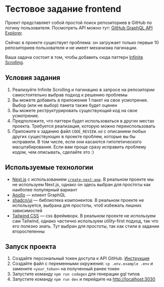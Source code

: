 # Тестовое задание frontend

Проект представляет собой простой поиск репозиториев в GitHub по логину пользователя. Посмотреть API можно тут: [GitHub GraphQL API Explorer](https://docs.github.com/en/graphql/overview/explorer).

Сейчас в проекте существует проблема: он загружает только первые 10 репозиториев пользователя и не имеет механизма пагинации.

Ваша задача состоит в том, чтобы добавить сюда паттерн [Infinite Scrolling](https://www.interaction-design.org/literature/topics/infinite-scrolling?srsltid=AfmBOopRvkUaN8dsx-EMyKFex34OHJOelpMEL4TU2faoPpzv6h_6zkZ_).

## Условия задания

1. Реализуйте Infinite Scrolling и пагинацию в запросе на репозитории самостоятельно выбрав подход к решению проблемы
1. Вы можете добавить в приложение 1 пакет на свое усмотрение. Выбор (или не выбор) пакета также будет оценен
1. Вы можете реструктурировать существующий код на свое усмотрение.
1. Предположите, что паттерн будет использоваться в других местах проекта. Требуется реализация, которую можно переиспользовать
1. Приложите к заданию файл `CODE_REVIEW.md` с описанием любых других существующих в проекте проблем, которые вы бы исправили. В том числе, если они касаются гипотетического масштабирования. Если вам проще сразу исправить проблему кодом, чем описывать, сделайте это :)

## Используемые технологии

- [Next.js](https://nextjs.org) с использованием [`create-next-app`](https://nextjs.org/docs/app/api-reference/cli/create-next-app). В реальном проекте мы не используем Next.js, однако он здесь выбран для простоты как наиболее популярный вариант
- [Apollo](https://www.apollographql.com/docs/react/) &mdash; клиент GraphQL
- [shadcn/ui](https://ui.shadcn.com/) &mdash; библиотека компонентов. В реальном проекте не используется, выбрана для простоты, чтоб избежать лишних зависимостей
- [Tailwind CSS](https://tailwindcss.com/) &mdash; css фреймворк. В реальном проекте не используем сам Tailwind, однако частично используем utility-first подход, так что его полезно знать. Тут выбран для простоты, так как стили в задании второстепенны

## Запуск проекта

1. Создайте персональный токен доступа к API GitHub. [Инструкция](https://docs.github.com/en/authentication/keeping-your-account-and-data-secure/managing-your-personal-access-tokens#creating-a-fine-grained-personal-access-token)
1. Создайте файл с переменными окружения: `cp .env.example .env` и замените `<your_token>` на полученный ранее токен
1. Запустите команду `npm run codegen` для генерации gql типов
1. Запустите команду `npm run dev` и перейдите на [http://localhost:3030](http://localhost:3030)
